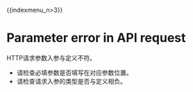 {{indexmenu_n>3}}

# Parameter error in API request

HTTP请求参数入参与定义不符。  
* 请检查必填参数是否填写在对应参数位置。
* 请检查请求入参的类型是否与定义相负。